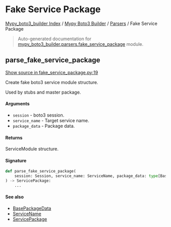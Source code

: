 # Fake Service Package

[Mypy_boto3_builder Index](../../README.md#mypy_boto3_builder-index) /
[Mypy Boto3 Builder](../index.md#mypy-boto3-builder) /
[Parsers](./index.md#parsers) /
Fake Service Package

> Auto-generated documentation for [mypy_boto3_builder.parsers.fake_service_package](https://github.com/youtype/mypy_boto3_builder/blob/main/mypy_boto3_builder/parsers/fake_service_package.py) module.

## parse_fake_service_package

[Show source in fake_service_package.py:19](https://github.com/youtype/mypy_boto3_builder/blob/main/mypy_boto3_builder/parsers/fake_service_package.py#L19)

Create fake boto3 service module structure.

Used by stubs and master package.

#### Arguments

- `session` - boto3 session.
- `service_name` - Target service name.
- `package_data` - Package data.

#### Returns

ServiceModule structure.

#### Signature

```python
def parse_fake_service_package(
    session: Session, service_name: ServiceName, package_data: type[BasePackageData]
) -> ServicePackage:
    ...
```

#### See also

- [BasePackageData](../package_data.md#basepackagedata)
- [ServiceName](../service_name.md#servicename)
- [ServicePackage](../structures/service_package.md#servicepackage)
